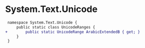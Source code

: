 # System.Text.Unicode

``` diff
 namespace System.Text.Unicode {
     public static class UnicodeRanges {
+        public static UnicodeRange ArabicExtendedB { get; }
     }
 }
```
